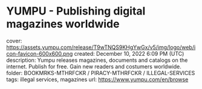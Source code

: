 # YUMPU - Publishing digital magazines worldwide

cover: https://assets.yumpu.com/release/T9wTNQS9KHgYwGx/v5/img/logo/web/icon-favicon-600x600.png
created: December 10, 2022 6:09 PM (UTC)
description: Yumpu releases magazines, documents and catalogs on the internet. Publish for free. Gain new readers and costumers worldwide.
folder: BOOKMRKS-MTHRFCKR / PIRACY-MTHRFCKR / ILLEGAL-SERVICES
tags: illegal services, magazines
url: https://www.yumpu.com/en/browse